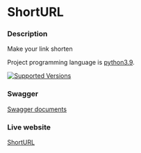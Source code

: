 # ShortURL

### Description

Make your link shorten

Project programming language is [python3.9](https://docs.python.org/3.9/).

[![Supported Versions](https://img.shields.io/badge/python-3.9-blue.svg)](https://shields.io/)

### Swagger
[Swagger documents](http://34.207.155.233:8000/docs)

### Live website
[ShortURL](http://34.207.155.233:8000)
